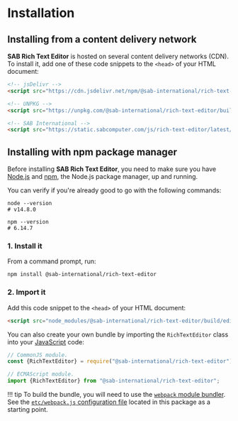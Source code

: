 # Installation

## Installing from a content delivery network
**SAB Rich Text Editor** is hosted on several content delivery networks (CDN).
To install it, add one of these code snippets to the `<head>` of your HTML document:

``` html
<!-- jsDelivr -->
<script src="https://cdn.jsdelivr.net/npm/@sab-international/rich-text-editor/build/editor.js"></script>

<!-- UNPKG -->
<script src="https://unpkg.com/@sab-international/rich-text-editor/build/editor.js"></script>

<!-- SAB International -->
<script src="https://static.sabcomputer.com/js/rich-text-editor/latest/editor.js"></script>
```

## Installing with npm package manager
Before installing **SAB Rich Text Editor**, you need to make sure you have [Node.js](https://nodejs.org)
and [npm](https://www.npmjs.com), the Node.js package manager, up and running.

You can verify if you're already good to go with the following commands:

``` shell
node --version
# v14.8.0

npm --version
# 6.14.7
```

### 1. Install it
From a command prompt, run:

``` shell
npm install @sab-international/rich-text-editor
```

### 2. Import it
Add this code snippet to the `<head>` of your HTML document:

``` html
<script src="node_modules/@sab-international/rich-text-editor/build/editor.js"></script>
```

You can also create your own bundle by importing the `RichTextEditor` class into
your [JavaScript](https://developer.mozilla.org/en-US/docs/Web/JavaScript) code:

``` js
// CommonJS module.
const {RichTextEditor} = require("@sab-international/rich-text-editor");

// ECMAScript module.
import {RichTextEditor} from "@sab-international/rich-text-editor";
```

!!! tip
	To build the bundle, you will need to use the [`webpack` module bundler](https://webpack.js.org).  
	See the [`etc/webpack.js` configuration file](https://github.com/sab-international/rich-text-editor/blob/main/etc/webpack.js) located in this package as a starting point.
